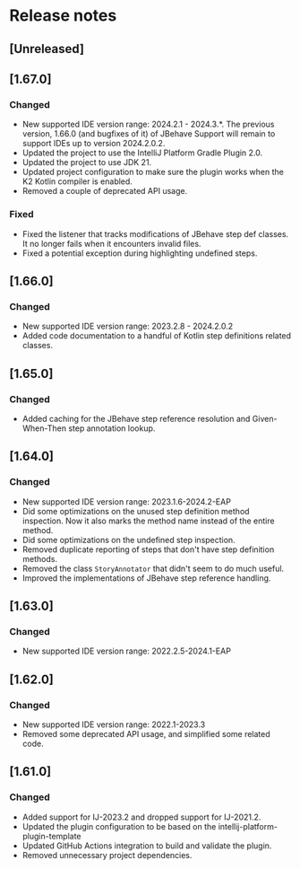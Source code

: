 # Release notes

## [Unreleased]

## [1.67.0]
### Changed
- New supported IDE version range: 2024.2.1 - 2024.3.*.
The previous version, 1.66.0 (and bugfixes of it) of JBehave Support will remain to support IDEs up to version 2024.2.0.2. 
- Updated the project to use the IntelliJ Platform Gradle Plugin 2.0.
- Updated the project to use JDK 21.
- Updated project configuration to make sure the plugin works when the K2 Kotlin compiler is enabled.
- Removed a couple of deprecated API usage.

### Fixed
- Fixed the listener that tracks modifications of JBehave step def classes. It no longer fails when it encounters invalid files.
- Fixed a potential exception during highlighting undefined steps.

## [1.66.0]
### Changed
- New supported IDE version range: 2023.2.8 - 2024.2.0.2
- Added code documentation to a handful of Kotlin step definitions related classes.

## [1.65.0]
### Changed
- Added caching for the JBehave step reference resolution and Given-When-Then step annotation lookup.

## [1.64.0]
### Changed
- New supported IDE version range: 2023.1.6-2024.2-EAP
- Did some optimizations on the unused step definition method inspection. Now it also marks the method name instead of
the entire method.
- Did some optimizations on the undefined step inspection.
- Removed duplicate reporting of steps that don't have step definition methods.
- Removed the class `StoryAnnotator` that didn't seem to do much useful.
- Improved the implementations of JBehave step reference handling.

## [1.63.0]
### Changed
- New supported IDE version range: 2022.2.5-2024.1-EAP

## [1.62.0]
### Changed
- New supported IDE version range: 2022.1-2023.3
- Removed some deprecated API usage, and simplified some related code.

## [1.61.0]
### Changed
- Added support for IJ-2023.2 and dropped support for IJ-2021.2.
- Updated the plugin configuration to be based on the intellij-platform-plugin-template
- Updated GitHub Actions integration to build and validate the plugin.
- Removed unnecessary project dependencies.
